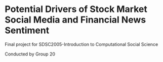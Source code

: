 # Potential Drivers of Stock Market Social Media and Financial News Sentiment
Final project for SDSC2005-Introduction to Computational Social Science

Conducted by Group 20
